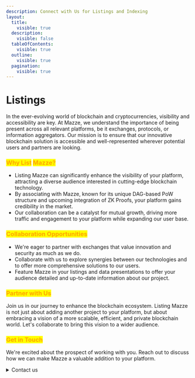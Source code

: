 ```yaml
---
description: Connect with Us for Listings and Indexing
layout:
  title:
    visible: true
  description:
    visible: false
  tableOfContents:
    visible: true
  outline:
    visible: true
  pagination:
    visible: true
---
```


# Listings

In the ever-evolving world of blockchain and cryptocurrencies, visibility and accessibility are key. At Mazze, we understand the importance of being present across all relevant platforms, be it exchanges, protocols, or information aggregators. Our mission is to ensure that our innovative blockchain solution is accessible and well-represented wherever potential users and partners are looking.

### <mark style="color:orange;">**Why List**</mark> <mark style="color:orange;"></mark><mark style="color:orange;">Mazze</mark><mark style="color:orange;">**?**</mark>

* Listing Mazze can significantly enhance the visibility of your platform, attracting a diverse audience interested in cutting-edge blockchain technology.
* By associating with Mazze, known for its unique DAG-based PoW structure and upcoming integration of ZK Proofs, your platform gains credibility in the market.
* Our collaboration can be a catalyst for mutual growth, driving more traffic and engagement to your platform while expanding our user base.

### <mark style="color:orange;">**Collaboration Opportunities**</mark>

* We're eager to partner with exchanges that value innovation and security as much as we do.
* Collaborate with us to explore synergies between our technologies and to offer more comprehensive solutions to our users.
* Feature Mazze in your listings and data presentations to offer your audience detailed and up-to-date information about our project.

### <mark style="color:orange;">**Partner with Us**</mark>

Join us in our journey to enhance the blockchain ecosystem. Listing Mazze is not just about adding another project to your platform, but about embracing a vision of a more scalable, efficient, and private blockchain world. Let's collaborate to bring this vision to a wider audience.

### <mark style="color:orange;">**Get in Touch**</mark>

We're excited about the prospect of working with you. Reach out to discuss how we can make Mazze a valuable addition to your platform.

<details>

<summary>Contact us</summary>

[<mark style="color:orange;">contact@mazze.io</mark>](mailto:contact@mazze.io)

</details>
